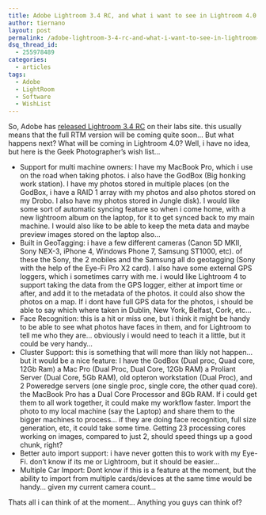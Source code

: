 ```yaml
---
title: Adobe Lightroom 3.4 RC, and what i want to see in Lightroom 4.0
author: tiernano
layout: post
permalink: /adobe-lightroom-3-4-rc-and-what-i-want-to-see-in-lightroom-4-0/
dsq_thread_id:
  - 255978489
categories:
  - articles
tags:
  - Adobe
  - LightRoom
  - Software
  - WishList
---
```

So, Adobe has [released ][1][Lightroom][1][ 3.4 RC][1] on their labs site. this usually means that the full RTM version will be coming quite soon&#8230; But what happens next? What will be coming in Lightroom 4.0? Well, i have no idea, but here is the Geek Photographer&#8217;s wish list&#8230;

  * Support for multi machine owners: I have my MacBook Pro, which i use on the road when taking photos. i also have the GodBox (Big honking work station). I have my photos stored in multiple places (on the GodBox, i have a RAID 1 array with my photos and also photos stored on my Drobo. I also have my photos stored in Jungle disk). I would like some sort of automatic syncing feature so when i come home, with a new lightroom album on the laptop, for it to get synced back to my main machine. I would also like to be able to keep the meta data and maybe preview images stored on the laptop also&#8230;
  * Built in GeoTagging: i have a few different cameras (Canon 5D MKII, Sony NEX-3, iPhone 4, Windows Phone 7, Samsung ST1000, etc). of these the Sony, the 2 mobiles and the Samsung all do geotagging (Sony with the help of the Eye-Fi Pro X2 card). I also have some external GPS loggers, which i sometimes carry with me. i would like Lightroom 4 to support taking the data from the GPS logger, either at import time or after, and add it to the metadata of the photos. it could also show the photos on a map. If i dont have full GPS data for the photos, i should be able to say which where taken in Dublin, New York, Belfast, Cork, etc&#8230;
  * Face Recognition: this is a hit or miss one, but i think it might be handy to be able to see what photos have faces in them, and for Lightroom to tell me who they are&#8230; obviously i would need to teach it a little, but it could be very handy&#8230;
  * Cluster Support: this is something that will more than likly not happen&#8230; but it would be a nice feature: I have the GodBox (Dual proc, Quad core, 12Gb Ram) a Mac Pro (Dual Proc, Dual Core, 12Gb RAM) a Proliant Server (Dual Core, 5Gb RAM), old opteron workstation (Dual Proc), and 2 Poweredge servers (one single proc, single core, the other quad core). the MacBook Pro has a Dual Core Processor and 8Gb RAM. If i could get them to all work together, it could make my workflow faster. Import the photo to my local machine (say the Laptop) and share them to the bigger machines to process&#8230; if they are doing face recognition, full size generation, etc, it could take some time. Getting 23 processing cores working on images, compared to just 2, should speed things up a good chunk, right?
  * Better auto import support: i have never gotten this to work with my Eye-Fi. don&#8217;t know if its me or Lightroom, but it should be easier&#8230;
  * Multiple Car Import: Dont know if this is a feature at the moment, but the ability to import from multiple cards/devices at the same time would be handy&#8230; given my current camera count&#8230;

Thats all i can think of at the moment&#8230; Anything you guys can think of?

 [1]: http://labs.adobe.com/technologies/lightroom3-4/